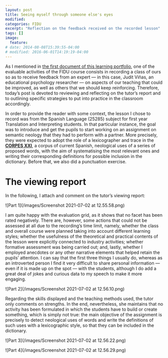 ```yaml
---
layout: post
title: Seeing myself through someone else's eyes
modified:
categories: FIDU
excerpt: "Reflection on the feedback received on the recorded lesson"
tags: []
image:
  feature:
# date: 2014-08-08T15:39:55-04:00
# modified: 2016-06-01T14:19:19-04:00
---
```


As I mentioned in <a href="https://immalopez.github.io/fidu/teaching-career-and-philosophy/" target="_blank">the first document of this learning portfolio</a>, one of the evaluable activities of the FIDU course consists in recording a class of ours so as to receive feedback from an expert — in this case, Judit Viñas, an educational psychology researcher — on aspects of our teaching that could be improved, as well as others that we should keep reinforcing. Therefore, today’s post is devoted to reviewing and reflecting on the tutor’s report and to outlining specific strategies to put into practice in the classroom accordingly.

In order to provide the reader with some context, the lesson I chose to record was from the Spanish Language (25285) subject for first year Translation and Interpreting students. In that particular instance, the goal was to introduce and get the pupils to start working on an assignment on semantic neology that they had to perform with a partner. More precisely, they were expected to adopt the role of a lexicographer and trace in the <a href="https://www.rae.es/banco-de-datos/corpes-xxi" target="_blank">**CORPES XXI**</a>, a corpus of current Spanish, neological uses of a series of proposed words, with the aim of systematising the most relevant ones and writing their corresponding definitions for possible inclusion in the dictionary. Before that, we also did a punctuation exercise.

# The viewing report

In the following, I attach and comment on the tutor’s viewing report: 

![Part 1](/images/Screenshot 2021-07-02 at 12.55.58.png)

I am quite happy with the evaluation grid, as it shows that no facet has been rated negatively. There are, however, some actions that could not be assessed at all due to the recording’s time limit, namely, whether the class and overall course were planned taking into account different learning styles; whether the usefulness of the theoretical and practical contents of the lesson were explicitly connected to industry activities; whether formative assessment was being carried out; and, lastly, whether I employed anecdotes or any other narrative elements that helped retain the pupils’ attention. I can say that the first three things I usually do, whereas as an introverted person I find it very difficult to share personal information — even if it is made up on the spot — with the students, although I do add a great deal of jokes and curious data to my speech to make it more engaging.

![Part 2](/images/Screenshot 2021-07-02 at 12.56.10.png)

Regarding the skills displayed and the teaching methods used, the tutor only comments on strengths. In the end, nevertheless, she maintains that no activity has been formulated in which the students have to build or create something, which is simply not true: the main objective of the assignment is precisely to detect neological uses of words and write the definitions of such uses with a lexicographic style, so that they can be included in the dictionary.

![Part 3](/images/Screenshot 2021-07-02 at 12.56.22.png)

![Part 4](/images/Screenshot 2021-07-02 at 12.56.29.png)

